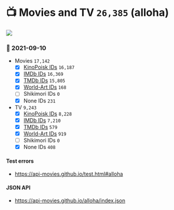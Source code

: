 # :tv: Movies and TV `26,385` (alloha)

<a href="https://API-Movies.github.io"><img src="https://API-Movies.github.io/banner.png?cache"></a>

### :date: 2021-09-10
- Movies `17,142`
  - [x] <a href="https://API-Movies.github.io/alloha/movie_kinopoisk_ids.json">KinoPoisk IDs</a> `16,187`
  - [x] <a href="https://API-Movies.github.io/alloha/movie_imdb_ids.json">IMDb IDs</a> `16,369`
  - [x] <a href="https://API-Movies.github.io/alloha/movie_tmdb_ids.json">TMDb IDs</a> `15,805`
  - [x] <a href="https://API-Movies.github.io/alloha/movie_world_art_ids.json">World-Art IDs</a> `168`
  - [ ] Shikimori IDs `0`
  - [x] None IDs `231`
- TV `9,243`
  - [x] <a href="https://API-Movies.github.io/alloha/tv_kinopoisk_ids.json">KinoPoisk IDs</a> `8,228`
  - [x] <a href="https://API-Movies.github.io/alloha/tv_imdb_ids.json">IMDb IDs</a> `7,210`
  - [x] <a href="https://API-Movies.github.io/alloha/tv_tmdb_ids.json">TMDb IDs</a> `579`
  - [x] <a href="https://API-Movies.github.io/alloha/tv_world_art_ids.json">World-Art IDs</a> `919`
  - [ ] Shikimori IDs `0`
  - [x] None IDs `408`
#### Test errors
- <a href='https://api-movies.github.io/test.html#alloha'>https://api-movies.github.io/test.html#alloha</a>
#### JSON API
- <a href='https://api-movies.github.io/alloha/index.json'>https://api-movies.github.io/alloha/index.json</a>
